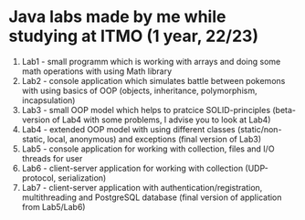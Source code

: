 # Java labs made by me while studying at ITMO (1 year, 22/23)
1. Lab1 - small programm which is working with arrays and doing some math operations with using Math library
2. Lab2 - console application which simulates battle between pokemons with using basics of OOP (objects, inheritance, polymorphism, incapsulation)
3. Lab3 - small OOP model which helps to pratcice SOLID-principles (beta-version of Lab4 with some problems, I advise you to look at Lab4)
4. Lab4 - extended OOP model with using different classes (static/non-static, local, anonymous) and exceptions (final version of Lab3)
5. Lab5 - console application for working with collection, files and I/O threads for user
6. Lab6 - client-server application for working with collection (UDP-protocol, serialization)
7. Lab7 - client-server application with authentication/registration, multithreading and PostgreSQL database (final version of application from Lab5/Lab6)
